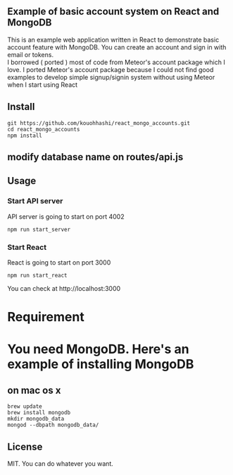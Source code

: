 ## Example of basic account system on React and MongoDB
This is an example web application written in React to demonstrate basic account feature with MongoDB.
You can create an account and sign in with email or tokens.  
I borrowed ( ported ) most of code from Meteor's account package which I love.
I ported Meteor's account package because I could not find good examples to develop simple signup/signin system without using Meteor when I start using React

## Install  
```
git https://github.com/kouohhashi/react_mongo_accounts.git
cd react_mongo_accounts
npm install
```

## modify database name on routes/api.js  

## Usage  

### Start API server  
API server is going to start on port 4002
```
npm run start_server
```

### Start React  
React is going to start on port 3000
```
npm run start_react
```

You can check at http://localhost:3000  

# Requirement  

# You need MongoDB. Here's an example of installing MongoDB

## on mac os x  
```
brew update   
brew install mongodb  
mkdir mongodb_data  
mongod --dbpath mongodb_data/  
```

## License  
MIT. You can do whatever you want.  
